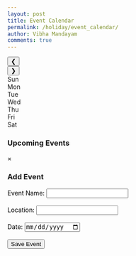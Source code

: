 ```yaml
---
layout: post
title: Event Calendar
permalink: /holiday/event_calendar/
author: Vibha Mandayam
comments: true
---
```


<div class="main-content">
    <!-- Calendar on the left -->
    <div class="calendar-container">
        <div class="calendar-header">
            <button class="prev-month" onclick="changeMonth(-1)">&#10094;</button>
            <div class="month-year" id="month-year"></div>
            <button class="next-month" onclick="changeMonth(1)">&#10095;</button>
        </div>
        <div class="calendar-grid">
            <div class="day-name">Sun</div>
            <div class="day-name">Mon</div>
            <div class="day-name">Tue</div>
            <div class="day-name">Wed</div>
            <div class="day-name">Thu</div>
            <div class="day-name">Fri</div>
            <div class="day-name">Sat</div>
        </div>
        <div class="calendar-days" id="calendar-days"></div>
    </div>
    <!-- Sidebar for Upcoming Events on the right -->
    <div class="upcoming-events">
        <h3>Upcoming Events</h3>
        <div id="event-list">
            <!-- Event cards will be dynamically populated here -->
        </div>
    </div>
</div>

<!-- Modal for Event Form -->
<div id="eventModal" class="modal">
    <div class="modal-content">
        <span class="close" onclick="closeModal()">&times;</span>
        <h3>Add Event</h3>
        <form id="eventForm">
            <label for="eventName" style="color: black;">Event Name:</label>
            <input type="text" id="eventName" name="eventName" required><br><br>
            <label for="eventLocation" style="color: black;">Location:</label>
            <input type="text" id="eventLocation" name="eventLocation" required><br><br>
            <label for="startDate" style="color: black;">Date:</label>
            <input type="date" id="startDate" name="startDate" required><br><br>
            <button type="submit">Save Event</button>
        </form>
    </div>
</div>

<!-- Link to external styles.css -->
<link rel="stylesheet" href="{{ site.baseurl }}/assets/css/styles.css">

<script type="module">
  import { pythonURI, fetchOptions } from '{{ site.baseurl }}/assets/js/api/config.js';

  console.log("Event Calendar script loaded");

  let currentMonth = new Date().getMonth(); // Track the current month
  let events = [];  // Store the events globally

  document.addEventListener('DOMContentLoaded', function() {
      console.log("Base URL:", pythonURI);  // Debugging line

      // Fetch the user ID and then get the events for the user
      getUserId(pythonURI)  // Get user ID first
          .then(userId => {
              if (userId) {
                  getUserEvents(userId)  // Fetch events based on user ID
                      .then(fetchedEvents => {
                          events = fetchedEvents;  // Store events globally
                          renderCalendar(events);  // Pass events to the calendar
                      })
                      .catch(err => console.error("Error fetching events: ", err));
              }
          })
          .catch(err => {
              console.error("Error fetching user ID: ", err);
          });
  });

  function getUserId(baseurl) {
      const URL = baseurl + '/api/id';  // Endpoint to get the user info (including user ID)
      
      return fetch(URL, fetchOptions)
          .then(response => {
              if (response.status !== 200) {
                  console.error("HTTP status code: " + response.status);
                  return null;
              }
              return response.json();
          })
          .then(data => {
              if (data && data.id) {
                  console.log("User ID fetched:", data.id);
                  return data.id;  // Return the user ID
              }
              return null;
          })
          .catch(err => {
              console.error("Error fetching user ID:", err);
              return null;
          });
  }

  function getUserEvents(userId) {
      const URL = pythonURI + '/api/events/user/' + userId;  // Get events for the specific user
      return fetch(URL, fetchOptions)
          .then(response => {
              if (response.status !== 200) {
                  console.error("HTTP status code: " + response.status);
                  return [];
              }
              return response.json();
          })
          .then(events => {
              console.log("Events fetched:", events);
              return events;  // Return the events data
          })
          .catch(err => {
              console.error("Error fetching events:", err);
              return [];
          });
  }

  function renderCalendar(events) {
    const monthNames = ["January", "February", "March", "April", "May", "June", "July", "August", "September", "October", "November", "December"];
    let currentDate = new Date();
    const monthYear = document.getElementById("month-year");
    const calendarDays = document.getElementById("calendar-days");

    // Set the month and year at the top
    monthYear.textContent = `${monthNames[currentMonth]} ${currentDate.getFullYear()}`;

    // Get the first day of the month
    const firstDay = new Date(currentDate.getFullYear(), currentMonth, 1);
    const lastDate = new Date(currentDate.getFullYear(), currentMonth + 1, 0);
    const totalDays = lastDate.getDate();
    
    // Clear existing days
    calendarDays.innerHTML = "";

    // Fill in the empty cells before the first day
    for (let i = 0; i < firstDay.getDay(); i++) {
        const emptyCell = document.createElement("div");
        emptyCell.classList.add("day");
        calendarDays.appendChild(emptyCell);
    }

    // Fill in the days of the month
    for (let day = 1; day <= totalDays; day++) {
        const dayCell = document.createElement("div");
        dayCell.classList.add("day");

        // Highlight the current day
        if (day === currentDate.getDate() && currentMonth === new Date().getMonth() && currentDate.getFullYear() === new Date().getFullYear()) {
            dayCell.classList.add("current-day");
        }

        // Check if the current day has an event
        const eventDateString = `${currentDate.getFullYear()}-${String(currentMonth + 1).padStart(2, '0')}-${String(day).padStart(2, '0')}`;
        console.log("Checking date:", eventDateString);  // Log the day being checked
        console.log("Event dates:", events.map(event => event.date));  // Log all event dates

        if (events.some(event => event.date === eventDateString)) {
            console.log(`Event found on ${eventDateString}`);
            const dot = document.createElement("span");
            dot.classList.add("event-dot");  // Add a class for styling blue dots
            dayCell.appendChild(dot);
        }

        dayCell.textContent = day;

        // When a day is clicked, open the modal and prefill the date
        dayCell.addEventListener("click", function() {
            openModal(day); // Pass the clicked day to the modal
        });

        calendarDays.appendChild(dayCell);
    }
}

    function renderSidebar(events) {
        const eventList = document.getElementById("event-list");
        eventList.innerHTML = ""; // Clear existing events

        const upcomingEvents = events.filter(event => {
            const eventDate = new Date(event.date);
            return eventDate >= new Date(); // Only show future or current events
        });

        if (upcomingEvents.length === 0) {
            eventList.innerHTML = "<p>No upcoming events.</p>";
            return;
        }

        upcomingEvents.forEach(event => {
            const eventCard = document.createElement("div");
            eventCard.classList.add("event-card");

            const eventDate = document.createElement("div");
            eventDate.classList.add("event-date");
            const [year, month, day] = event.date.split("-");
            eventDate.innerHTML = `<span>${day}</span><span>${month}</span>`;

            const eventDetails = document.createElement("div");
            eventDetails.classList.add("event-details");
            eventDetails.innerHTML = `
                <p class="event-title">${event.name}</p>
                <p class="event-location">${event.location}</p>
            `;

            eventCard.appendChild(eventDate);
            eventCard.appendChild(eventDetails);
            eventList.appendChild(eventCard);
        });
    }


  function openModal(date) {
      document.getElementById("eventModal").style.display = "block";  // Show the modal
      // Prefill the date field with the selected date in YYYY-MM-DD format
      const currentDate = new Date();
      const formattedDate = new Date(currentDate.getFullYear(), currentDate.getMonth(), date).toISOString().split('T')[0];
      document.getElementById("startDate").value = formattedDate;  // Populate the date input
  }

  function closeModal() {
    const modal = document.getElementById("eventModal");
    if (modal) {
        modal.style.display = "none"; // Hide the modal
    } else {
        console.error("Modal element not found!");
    }
}
    // Close modal when clicking outside the modal content
    window.addEventListener("click", function(event) {
        const modal = document.getElementById("eventModal");
        if (event.target === modal) {
            modal.style.display = "none";
        }
    });


  // Handle the form submission to create a new event
  document.getElementById("eventForm").addEventListener("submit", async function(event) {
    event.preventDefault();

    const postData = {
        name: document.getElementById("eventName").value,
        location: document.getElementById("eventLocation").value,
        date: document.getElementById("startDate").value,  // This will be in YYYY-MM-DD format
    };

    console.log("Event Data:", postData);  // Log the event data to check before sending

    try {
      const response = await fetch(`${pythonURI}/api/event`, {
        ...fetchOptions,
        method: 'POST',
        headers: { 'Content-Type': 'application/json' },
        body: JSON.stringify(postData)
      });

      // Check if the response is not OK and provide a more specific error message
      if (!response.ok) {
        const errorMessage = await response.text(); // Extract error message from response
        throw new Error(`Failed to add event: ${response.statusText} - ${errorMessage}`);
      }

      alert("Event added successfully!");

    } catch (error) {
      // Catch errors and provide more useful information
      console.error('Error adding event:', error.message);
      alert(`Error adding event: ${error.message}`);
    }
  });

  // Function to change the month
  function changeMonth(offset) {
    currentMonth += offset;
    if (currentMonth < 0) {
        currentMonth = 11; // Wrap around to December
    } else if (currentMonth > 11) {
        currentMonth = 0; // Wrap around to January
    }
    renderCalendar(events);  // Re-render calendar with the updated month
    renderSidebar(events);

  }
</script>
